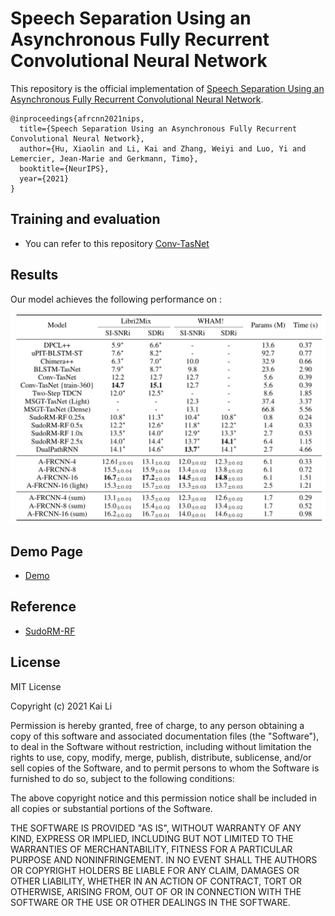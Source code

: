 <!--
 * @Author: Kai Li
 * @Date: 2021-10-06 10:37:19
 * @Email: lk21@mails.tsinghua.edu.cn
-->
# Speech Separation Using an Asynchronous Fully Recurrent Convolutional Neural Network

This repository is the official implementation of [Speech Separation Using an Asynchronous Fully Recurrent Convolutional Neural Network](https://cslikai.cn/project/AFRCNN). 

```
@inproceedings{afrcnn2021nips,
  title={Speech Separation Using an Asynchronous Fully Recurrent Convolutional Neural Network},
  author={Hu, Xiaolin and Li, Kai and Zhang, Weiyi and Luo, Yi and Lemercier, Jean-Marie and Gerkmann, Timo},
  booktitle={NeurIPS},
  year={2021}
}
```

## Training and evaluation

- You can refer to this repository [Conv-TasNet](https://github.com/JusperLee/Conv-TasNet)

## Results

Our model achieves the following performance on :

![](./results.png)

## Demo Page

- [Demo](https://cslikai.cn/project/AFRCNN)

## Reference

- [SudoRM-RF](https://github.com/etzinis/sudo_rm_rf)

## License

MIT License

Copyright (c) 2021 Kai Li

Permission is hereby granted, free of charge, to any person obtaining a copy
of this software and associated documentation files (the "Software"), to deal
in the Software without restriction, including without limitation the rights
to use, copy, modify, merge, publish, distribute, sublicense, and/or sell
copies of the Software, and to permit persons to whom the Software is
furnished to do so, subject to the following conditions:

The above copyright notice and this permission notice shall be included in all
copies or substantial portions of the Software.

THE SOFTWARE IS PROVIDED "AS IS", WITHOUT WARRANTY OF ANY KIND, EXPRESS OR
IMPLIED, INCLUDING BUT NOT LIMITED TO THE WARRANTIES OF MERCHANTABILITY,
FITNESS FOR A PARTICULAR PURPOSE AND NONINFRINGEMENT. IN NO EVENT SHALL THE
AUTHORS OR COPYRIGHT HOLDERS BE LIABLE FOR ANY CLAIM, DAMAGES OR OTHER
LIABILITY, WHETHER IN AN ACTION OF CONTRACT, TORT OR OTHERWISE, ARISING FROM,
OUT OF OR IN CONNECTION WITH THE SOFTWARE OR THE USE OR OTHER DEALINGS IN THE
SOFTWARE.

